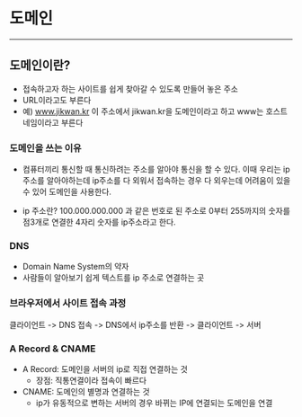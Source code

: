 # 도메인

---

## 도메인이란?

-   접속하고자 하는 사이트를 쉽게 찾아갈 수 있도록 만들어 놓은 주소
-   URL이라고도 부른다
-   예) www.jikwan.kr 이 주소에서 jikwan.kr을 도메인이라고 하고 www는 호스트 네임이라고 부른다

### 도메인을 쓰는 이유

-   컴퓨터끼리 통신할 때 통신하려는 주소를 알아야 통신을 할 수 있다. 이때 우리는 ip주소를 알아야하는데 ip주소를 다 외워서 접속하는 경우 다 외우는데 어려움이 있을 수 있어
    도메인을 사용한다.

*   ip 주소란?
    100.000.000.000 과 같은 번호로 된 주소로 0부터 255까지의 숫자를 점3개로 연결한 4자리 숫자를 ip주소라고 한다.

### DNS

-   Domain Name System의 약자
-   사람들이 알아보기 쉽게 텍스트를 ip 주소로 연결하는 곳

### 브라우저에서 사이트 접속 과정

클라이언트 -> DNS 접속 -> DNS에서 ip주소를 반환 -> 클라이언트 -> 서버

### A Record & CNAME

-   A Record: 도메인을 서버의 ip로 직접 연결하는 것
    -   장점: 직통연결이라 접속이 빠르다
-   CNAME: 도메인의 별명과 연결하는 것
    -   ip가 유동적으로 변하는 서버의 경우 바뀌는 IP에 연결되는 도메인을 연결
